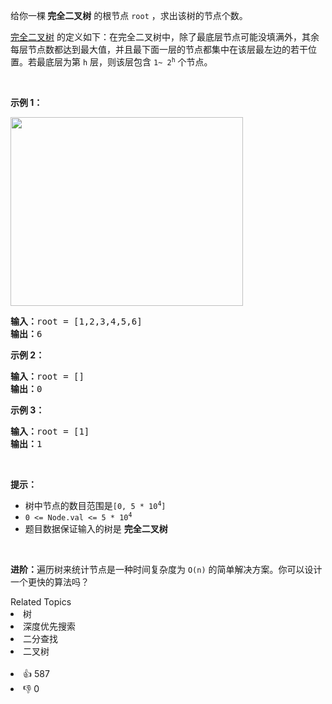 <p>给你一棵<strong> 完全二叉树</strong> 的根节点 <code>root</code> ，求出该树的节点个数。</p>

<p><a href="https://baike.baidu.com/item/%E5%AE%8C%E5%85%A8%E4%BA%8C%E5%8F%89%E6%A0%91/7773232?fr=aladdin">完全二叉树</a> 的定义如下：在完全二叉树中，除了最底层节点可能没填满外，其余每层节点数都达到最大值，并且最下面一层的节点都集中在该层最左边的若干位置。若最底层为第 <code>h</code> 层，则该层包含 <code>1~ 2<sup>h</sup></code> 个节点。</p>

<p> </p>

<p><strong>示例 1：</strong></p>
<img alt="" src="https://assets.leetcode.com/uploads/2021/01/14/complete.jpg" style="width: 372px; height: 302px;" />
<pre>
<strong>输入：</strong>root = [1,2,3,4,5,6]
<strong>输出：</strong>6
</pre>

<p><strong>示例 2：</strong></p>

<pre>
<strong>输入：</strong>root = []
<strong>输出：</strong>0
</pre>

<p><strong>示例 3：</strong></p>

<pre>
<strong>输入：</strong>root = [1]
<strong>输出：</strong>1
</pre>

<p> </p>

<p><strong>提示：</strong></p>

<ul>
	<li>树中节点的数目范围是<code>[0, 5 * 10<sup>4</sup>]</code></li>
	<li><code>0 <= Node.val <= 5 * 10<sup>4</sup></code></li>
	<li>题目数据保证输入的树是 <strong>完全二叉树</strong></li>
</ul>

<p> </p>

<p><strong>进阶：</strong>遍历树来统计节点是一种时间复杂度为 <code>O(n)</code> 的简单解决方案。你可以设计一个更快的算法吗？</p>
<div><div>Related Topics</div><div><li>树</li><li>深度优先搜索</li><li>二分查找</li><li>二叉树</li></div></div><br><div><li>👍 587</li><li>👎 0</li></div>